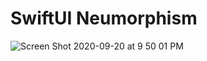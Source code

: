 # SwiftUI Neumorphism
![Screen Shot 2020-09-20 at 9 50 01 PM](https://user-images.githubusercontent.com/32716620/93719647-a296b380-fb8c-11ea-8043-97e46d1f4786.png)
